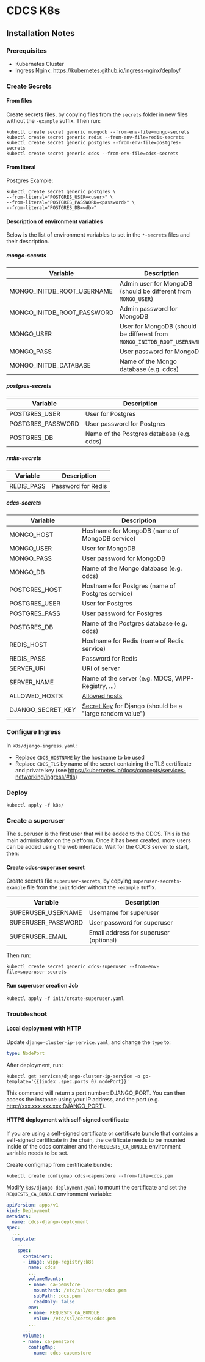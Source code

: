 # CDCS K8s

## Installation Notes

### Prerequisites
- Kubernetes Cluster
- Ingress Nginx: https://kubernetes.github.io/ingress-nginx/deploy/

### Create Secrets
#### From files
Create secrets files, by copying files from the `secrets` folder in new files without the `-example` suffix.
Then run:
```shell
kubectl create secret generic mongodb --from-env-file=mongo-secrets
kubectl create secret generic redis --from-env-file=redis-secrets
kubectl create secret generic postgres --from-env-file=postgres-secrets
kubectl create secret generic cdcs --from-env-file=cdcs-secrets
```
#### From literal
Postgres Example:
```shell
kubectl create secret generic postgres \
--from-literal="POSTGRES_USER=<user>" \
--from-literal="POSTGRES_PASSWORD=<password>" \
--from-literal="POSTGRES_DB=<db>"
```

#### Description of environment variables

Below is the list of environment variables to set in the `*-secrets` files and their description.

##### mongo-secrets

| Variable | Description |
| ----------- | ----------- |
| MONGO_INITDB_ROOT_USERNAME      | Admin user for MongoDB (should be different from `MONGO_USER`) |
| MONGO_INITDB_ROOT_PASSWORD      | Admin password for MongoDB |
| MONGO_USER            | User for MongoDB (should be different from `MONGO_INITDB_ROOT_USERNAME`) |
| MONGO_PASS            | User password for MongoDB |
| MONGO_INITDB_DATABASE              | Name of the Mongo database (e.g. cdcs) |

##### postgres-secrets

| Variable | Description |
| ----------- | ----------- |
| POSTGRES_USER         | User for Postgres |
| POSTGRES_PASSWORD     | User password for Postgres |
| POSTGRES_DB           | Name of the Postgres database (e.g. cdcs) |

##### redis-secrets

| Variable | Description |
| ----------- | ----------- |
| REDIS_PASS            | Password for Redis |

##### cdcs-secrets

| Variable | Description |
| ----------- | ----------- |
| MONGO_HOST            | Hostname for MongoDB (name of MongoDB service) |
| MONGO_USER            | User for MongoDB |
| MONGO_PASS            | User password for MongoDB |
| MONGO_DB              | Name of the Mongo database (e.g. cdcs) |
| POSTGRES_HOST         | Hostname for Postgres (name of Postgres service) |
| POSTGRES_USER         | User for Postgres |
| POSTGRES_PASS         | User password for Postgres |
| POSTGRES_DB           | Name of the Postgres database (e.g. cdcs) |
| REDIS_HOST            | Hostname for Redis (name of Redis service) |
| REDIS_PASS            | Password for Redis |
| SERVER_URI            | URI of server |
| SERVER_NAME           | Name of the server (e.g. MDCS, WIPP-Registry, ...) |
| ALLOWED_HOSTS         | [Allowed hosts](https://docs.djangoproject.com/en/2.2/ref/settings/#allowed-hosts) |
| DJANGO_SECRET_KEY     | [Secret Key](https://docs.djangoproject.com/en/2.2/howto/deployment/checklist/#secret-key) for Django (should be a "large random value") |

### Configure Ingress

In `k8s/django-ingress.yaml`:
- Replace `CDCS_HOSTNAME` by the hostname to be used
- Replace `CDCS_TLS` by name of the secret containing the TLS certificate and private key (see https://kubernetes.io/docs/concepts/services-networking/ingress/#tls)

### Deploy

```shell
kubectl apply -f k8s/
```

### Create a superuser

The superuser is the first user that will be added to the CDCS. This is the
main administrator on the platform. Once it has been created, more users
can be added using the web interface. Wait for the CDCS server to start, then:

#### Create cdcs-superuser secret
Create secrets file `superuser-secrets`, by copying `superuser-secrets-example` file from the `init` folder without the `-example` suffix.

| Variable | Description |
| ----------- | ----------- |
| SUPERUSER_USERNAME        | Username for superuser |
| SUPERUSER_PASSWORD        | User password for superuser |
| SUPERUSER_EMAIL           | Email address for superuser (optional) |

Then run:
```shell
kubectl create secret generic cdcs-superuser --from-env-file=superuser-secrets
```

#### Run superuser creation Job

```shell
kubectl apply -f init/create-superuser.yaml
```

### Troubleshoot

#### Local deployment with HTTP

Update `django-cluster-ip-service.yaml`, and change the `type` to:
```yaml
type: NodePort
```
After deployment, run:
```shell
kubectl get services/django-cluster-ip-service -o go-template='{{(index .spec.ports 0).nodePort}}'
```

This command will return a port number: DJANGO_PORT.
You can then access the instance using your IP address, and the port (e.g. http://xxx.xxx.xxx.xxx:DJANGO_PORT).

#### HTTPS deployment with self-signed certificate

If you are using a self-signed certificate or certificate bundle that contains a self-signed certificate in the chain, the certificate needs to be mounted inside of the cdcs container and the `REQUESTS_CA_BUNDLE` environment variable needs to be set.

Create configmap from certificate bundle:
```
kubectl create configmap cdcs-capemstore --from-file=cdcs.pem 
```

Modify `k8s/django-deployment.yaml` to mount the certificate and set the `REQUESTS_CA_BUNDLE` environment variable:

```yaml
apiVersion: apps/v1
kind: Deployment
metadata:
  name: cdcs-django-deployment
spec:
  ...
  template:
    ...
    spec:
      containers:
      - image: wipp-registry:k8s
        name: cdcs
        ...
        volumeMounts:
        - name: ca-pemstore
          mountPath: /etc/ssl/certs/cdcs.pem
          subPath: cdcs.pem
          readOnly: false
        env:
        - name: REQUESTS_CA_BUNDLE
          value: /etc/ssl/certs/cdcs.pem
        ...
      ...
      volumes:
      - name: ca-pemstore
        configMap:
          name: cdcs-capemstore
```



